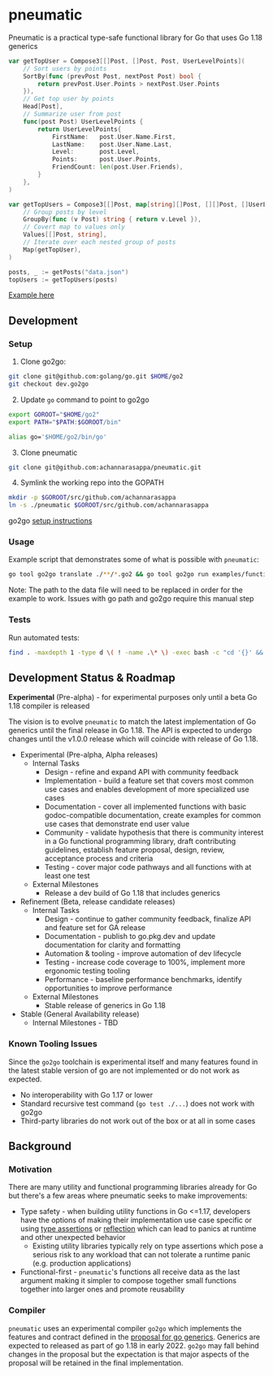 # pneumatic

Pneumatic is a practical type-safe functional library for Go that uses Go 1.18 generics

```go
var getTopUser = Compose3[[]Post, []Post, Post, UserLevelPoints](
	// Sort users by points
	SortBy(func (prevPost Post, nextPost Post) bool {
		return prevPost.User.Points > nextPost.User.Points
	}),
	// Get top user by points
	Head[Post],
	// Summarize user from post
	func(post Post) UserLevelPoints {
		return UserLevelPoints{
			FirstName:   post.User.Name.First,
			LastName:    post.User.Name.Last,
			Level:       post.Level,
			Points:      post.User.Points,
			FriendCount: len(post.User.Friends),
		}
	},
)

var getTopUsers = Compose3[[]Post, map[string][]Post, [][]Post, []UserLevelPoints](
	// Group posts by level
	GroupBy(func (v Post) string { return v.Level }),
	// Covert map to values only
	Values[[]Post, string],
	// Iterate over each nested group of posts
	Map(getTopUser),
)

posts, _ := getPosts("data.json")
topUsers := getTopUsers(posts)
```
[Example here](https://github.com/achannarasappa/pneumatic/blob/main/examples/functional-pipeline/main.go2)

## Development

### Setup

1. Clone go2go:
```sh
git clone git@github.com:golang/go.git $HOME/go2
git checkout dev.go2go
```

2. Update `go` command to point to go2go
```sh
export GOROOT="$HOME/go2"
export PATH="$PATH:$GOROOT/bin"

alias go='$HOME/go2/bin/go'
```

3. Clone pneumatic
```sh
git clone git@github.com:achannarasappa/pneumatic.git
```

4. Symlink the working repo into the GOPATH
```sh
mkdir -p $GOROOT/src/github.com/achannarasappa
ln -s ./pneumatic $GOROOT/src/github.com/achannarasappa
```

go2go [setup instructions](https://go.googlesource.com/go/+/refs/heads/dev.go2go/README.go2go.md)

### Usage

Example script that demonstrates some of what is possible with `pneumatic`:
```sh
go tool go2go translate ./**/*.go2 && go tool go2go run examples/functional-pipeline/main.go2
```

Note: The path to the data file will need to be replaced in order for the example to work. Issues with go path and go2go require this manual step

### Tests
Run automated tests:
```sh
find . -maxdepth 1 -type d \( ! -name .\* \) -exec bash -c "cd '{}' && go tool go2go test" \;
```

## Development Status & Roadmap

**Experimental** (Pre-alpha) - for experimental purposes only until a beta Go 1.18 compiler is released

The vision is to evolve `pneumatic` to match the latest implementation of Go generics until the final release in Go 1.18. The API is expected to undergo changes until the v1.0.0 release which will coincide with release of Go 1.18.

* Experimental (Pre-alpha, Alpha releases)
  * Internal Tasks
    * Design - refine and expand API with community feedback
    * Implementation - build a feature set that covers most common use cases and enables development of more specialized use cases
    * Documentation - cover all implemented functions with basic godoc-compatible documentation, create examples for common use cases that demonstrate end user value
    * Community - validate hypothesis that there is community interest in a Go functional programming library, draft contributing guidelines, establish feature proposal, design, review, acceptance process and criteria
    * Testing - cover major code pathways and all functions with at least one test
  * External Milestones
    * Release a dev build of Go 1.18 that includes generics
* Refinement (Beta, release candidate releases)
  * Internal Tasks
    * Design - continue to gather community feedback, finalize API and feature set for GA release
    * Documentation - publish to go.pkg.dev and update documentation for clarity and formatting
    * Automation & tooling - improve automation of dev lifecycle
    * Testing - increase code coverage to 100%, implement more ergonomic testing tooling
    * Performance - baseline performance benchmarks, identify opportunities to improve performance
  * External Milestones
    * Stable release of generics in Go 1.18
* Stable (General Availability release)
  * Internal Milestones - TBD

### Known Tooling Issues

Since the `go2go` toolchain is experimental itself and many features found in the latest stable version of go are not implemented or do not work as expected.

* No interoperability with Go 1.17 or lower
* Standard recursive test command (`go test ./...`) does not work with go2go
* Third-party libraries do not work out of the box or at all in some cases

## Background

### Motivation

There are many utility and functional programming libraries already for Go but there's a few areas where pneumatic seeks to make improvements:

* Type safety - when building utility functions in Go <=1.17, developers have the options of making their implementation use case specific or using [type assertions](https://golang.org/ref/spec#Type_assertions) or [reflection](https://golang.org/pkg/reflect/) which can lead to panics at runtime and other unexpected behavior
  * Existing utility libraries typically rely on type assertions which pose a serious risk to any workload that can not tolerate a runtime panic (e.g. production applications)
* Functional-first - `pneumatic`'s functions all receive data as the last argument making it simpler to compose together small functions together into larger ones and promote reusability

### Compiler

`pneumatic` uses an experimental compiler `go2go` which implements the features and contract defined in the [proposal for go generics](https://go.googlesource.com/proposal/+/refs/heads/master/design/43651-type-parameters.md). Generics are expected to  released as part of go 1.18 in early 2022. `go2go` may fall behind changes in the proposal but the expectation is that major aspects of the proposal will be retained in the final implementation.